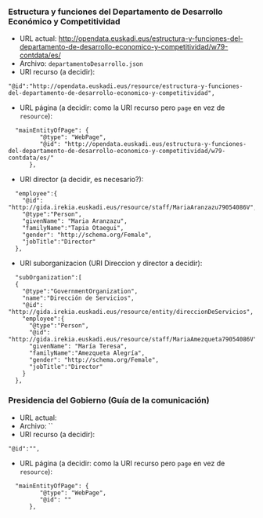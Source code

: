 ### Estructura y funciones del Departamento de Desarrollo Económico y Competitividad

* URL actual: http://opendata.euskadi.eus/estructura-y-funciones-del-departamento-de-desarrollo-economico-y-competitividad/w79-contdata/es/
* Archivo: `departamentoDesarrollo.json`
* URI recurso (a decidir): 

`"@id":"http://opendata.euskadi.eus/resource/estructura-y-funciones-del-departamento-de-desarrollo-economico-y-competitividad",`

* URL página (a decidir: como la URI recurso pero `page` en vez de `resource`):

```
  "mainEntityOfPage": {
         "@type": "WebPage",
         "@id": "http://opendata.euskadi.eus/estructura-y-funciones-del-departamento-de-desarrollo-economico-y-competitividad/w79-contdata/es/"
      },
```

* URI director (a decidir, es necesario?):

```
  "employee":{
    "@id": "http://gida.irekia.euskadi.eus/resource/staff/MariaAranzazu79054086V",
    "@type":"Person", 
    "givenName": "Maria Aranzazu",
    "familyName":"Tapia Otaegui",
    "gender": "http://schema.org/Female",
    "jobTitle":"Director"
  },
```

* URI suborganizacion (URI Direccion y director a decidir):

```
  "subOrganization":[ 
  {
    "@type":"GovernmentOrganization",
    "name":"Dirección de Servicios", 
    "@id": "http://gida.irekia.euskadi.eus/resource/entity/direccionDeServicios",
    "employee":{
      "@type":"Person", 
      "@id": "http://gida.irekia.euskadi.eus/resource/staff/MariaAmezqueta79054086V",
      "givenName": "María Teresa",
      "familyName":"Amezqueta Alegría",
      "gender": "http://schema.org/Female",
      "jobTitle":"Director"
    }
  }, 
```



### Presidencia del Gobierno (Guía de la comunicación)

* URL actual: 
* Archivo: ``
* URI recurso (a decidir): 

`"@id":"",`

* URL página (a decidir: como la URI recurso pero `page` en vez de `resource`):

```
  "mainEntityOfPage": {
         "@type": "WebPage",
         "@id": ""
      },
```